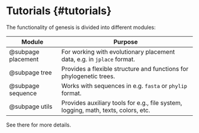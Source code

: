 Tutorials {#tutorials}
===========

The functionality of genesis is divided into different modules:

 Module             | Purpose
--------------------|-------------------------------------------------------------------------------
@subpage placement  | For working with evolutionary placement data, e.g. in `jplace` format.
@subpage tree       | Provides a flexible structure and functions for phylogenetic trees.
@subpage sequence   | Works with sequences in e.g. `fasta` or `phylip` format.
@subpage utils      | Provides auxiliary tools for e.g., file system, logging, math, texts, colors, etc.

See there for more details.
